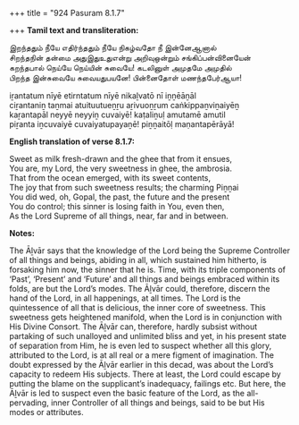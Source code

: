 +++
title = "924 Pasuram 8.1.7"

+++
**Tamil text and transliteration:**

இறந்ததும் நீயே எதிர்ந்ததும் நீயே நிகழ்வதோ நீ இன்னேஆனால்  
சிறந்தநின் தன்மை அதுஇதுஉதுஎன்று அறிவுஒன்றும் சங்கிப்பன்வினையேன்  
கறந்தபால் நெய்யே நெய்யின் சுவையே! கடலினுள் அமுதமே அமுதில்  
பிறந்த இன்சுவையே சுவையதுபயனே! பின்னைதோள் மணந்தபேர்ஆயா!

iṟantatum nīyē etirntatum nīyē nikaḻvatō nī iṉṉēāṉāl  
ciṟantaniṉ taṉmai atuituutueṉṟu aṟivuoṉṟum caṅkippaṉviṉaiyēṉ  
kaṟantapāl neyyē neyyiṉ cuvaiyē! kaṭaliṉuḷ amutamē amutil  
piṟanta iṉcuvaiyē cuvaiyatupayaṉē! piṉṉaitōḷ maṇantapērāyā!

**English translation of verse 8.1.7:**

Sweet as milk fresh-drawn and the ghee that from it ensues,  
You are, my Lord, the very sweetness in ghee, the ambrosia.  
That from the ocean emerged, with its sweet contents,  
The joy that from such sweetness results; the charming Piṉṉai  
You did wed, oh, Gopal, the past, the future and the present  
You do control; this sinner is losing faith in You, even then,  
As the Lord Supreme of all things, near, far and in between.

**Notes:**

The Āḻvār says that the knowledge of the Lord being the Supreme Controller of all things and beings, abiding in all, which sustained him hitherto, is forsaking him now, the sinner that he is. Time, with its triple components of ‘Past’, ‘Present’ and ‘Future’ and all things and beings embraced within its folds, are but the Lord’s modes. The Āḻvār could, therefore, discern the hand of the Lord, in all happenings, at all times. The Lord is the quintessence of all that is delicious, the inner core of sweetness. This sweetness gets heightened manifold, when the Lord is in conjunction with His Divine Consort. The Āḻvār can, therefore, hardly subsist without partaking of such unalloyed and unlimited bliss and yet, in his present state of separation from Him, he is even led to suspect whether all this glory, attributed to the Lord, is at all real or a mere figment of imagination. The doubt expressed by the Āḻvār earlier in this decad, was about the Lord’s capacity to redeem His subjects. There at least, the Lord could escape by putting the blame on the supplicant’s inadequacy, failings etc. But here, the Āḻvār is led to suspect even the basic feature of the Lord, as the all-pervading, inner Controller of all things and beings, said to be but His modes or attributes.


